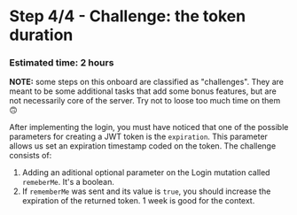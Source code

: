 # Step 4/4 - Challenge: the token duration
### Estimated time: 2 hours

**NOTE:** some steps on this onboard are classified as "challenges". They are meant to be some additional tasks that add some bonus features, but are not necessarily core of the server. Try not to loose too much time on them 🙃

After implementing the login, you must have noticed that one of the possible parameters for creating a JWT token is the `expiration`. This parameter allows us set an expiration timestamp coded on the token. The challenge consists of:

1. Adding an aditional optional parameter on the Login mutation called `remeberMe`. It's a boolean.
1. If `rememberMe` was sent and its value is `true`, you should increase the expiration of the returned token. 1 week is good for the context.
